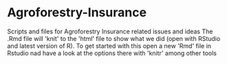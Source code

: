 # Agroforestry-Insurance
Scripts and files for Agroforestry Insurance related issues and ideas
The .Rmd file will 'knit' to the 'html' file to show what we did (open with RStudio and latest version of R). 
To get started with this open a new 'Rmd' file in Rstudio nad have a look at the options there with 'knitr' among other tools
